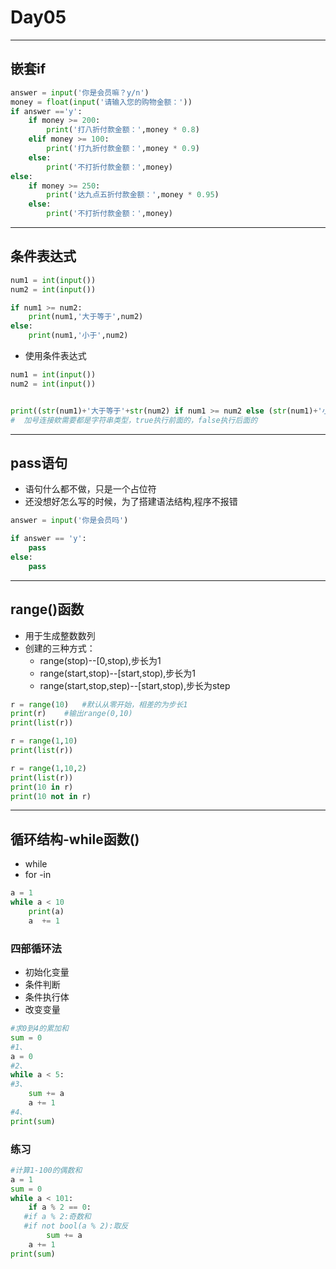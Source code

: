 # Day05

---

## 嵌套if

``` python
answer = input('你是会员嘛？y/n')
money = float(input('请输入您的购物金额：'))
if answer =='y':
    if money >= 200:
        print('打八折付款金额：',money * 0.8)
    elif money >= 100:
        print('打九折付款金额：',money * 0.9)
    else:
        print('不打折付款金额：',money)
else:
    if money >= 250:
        print('达九点五折付款金额：',money * 0.95)
    else:
        print('不打折付款金额：',money)
```



---

## 条件表达式

``` python
num1 = int(input())
num2 = int(input())

if num1 >= num2:
    print(num1,'大于等于',num2)
else:
    print(num1,'小于',num2)
```

* 使用条件表达式

``` python
num1 = int(input())
num2 = int(input())


print((str(num1)+'大于等于'+str(num2) if num1 >= num2 else (str(num1)+'小于'+str(num2))
#  加号连接欸需要都是字符串类型，true执行前面的，false执行后面的
```



----

## pass语句

* 语句什么都不做，只是一个占位符
* 还没想好怎么写的时候，为了搭建语法结构,程序不报错

```python
answer = input('你是会员吗')

if answer == 'y':
    pass
else:
    pass
```



---

## range()函数

* 用于生成整数数列
* 创建的三种方式：
  * range(stop)--[0,stop),步长为1
  * range(start,stop)--[start,stop),步长为1
  * range(start,stop,step)--[start,stop),步长为step

```python
r = range(10)	#默认从零开始，相差的为步长1
print(r)	#输出range(0,10)
print(list(r))
```



```python
r = range(1,10)
print(list(r))
```



```python
r = range(1,10,2)
print(list(r))
print(10 in r)
print(10 not in r)
```



---

## 循环结构-while函数()

* while
* for -in

```python
a = 1
while a < 10
	print(a)
    a  += 1
```



### 四部循环法

* 初始化变量
* 条件判断
* 条件执行体
* 改变变量

```python
#求0到4的累加和
sum = 0
#1、
a = 0
#2、
while a < 5:
#3、
	sum += a
    a += 1
#4、
print(sum)
```



### 练习

```python
#计算1-100的偶数和
a = 1
sum = 0
while a < 101:
    if a % 2 == 0:
   #if a % 2:奇数和
   #if not bool(a % 2):取反
        sum += a
    a += 1
print(sum)
       
```



